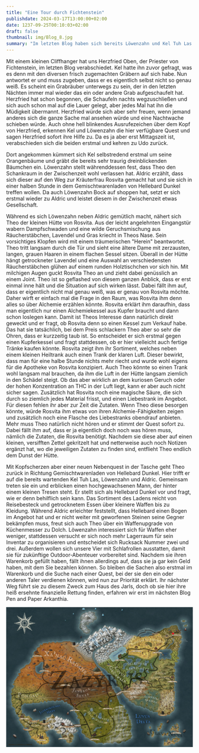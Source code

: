 ```yaml
---
title: "Eine Tour durch Fichtenstein"
publishdate: 2024-03-17T13:00:00+02:00
date: 1237-09-25T00:10:03+02:00
draft: false
thumbnail: img/Blog_8.jpg
summary: "Im letzten Blog haben sich bereits Löwenzahn und Kel Tuh Las gegen ihren schwerwiegenden Kater, ein Resultat ihres kleinen Festes in Fichtenstein, aufgebäumt. In diesem Blog begibt sich nun auch Theo wieder ins Spielgeschehen und besucht die Kräuterfrau Rosvita. Außerdem kann sich Kel endlich um seine Orangenbäume kümmern. Ob er damit erfolgreich ist und was Theo bei Rosvita an neuem Equipment findet, erfahrt ihr hier:"
---
```


Mit einem kleinen Cliffhanger hat uns Herzfried Oben, der Priester von Fichtenstein, im letzten Blog verabschiedet. Kel hatte ihn zuvor gefragt, was es denn mit den diversen frisch zugemachten Gräbern auf sich habe. Nun antwortet er und muss zugeben, dass er es eigentlich selbst nicht so genau weiß. Es scheint ein Grabräuber unterwegs zu sein, der in den letzten Nächten immer mal wieder das ein oder andere Grab aufgeschaufelt hat. Herzfried hat schon begonnen, die Schaufeln nachts wegzuschließen und sich auch schon mal auf die Lauer gelegt, aber jedes Mal hat ihn die Müdigkeit übermannt. Herzfried würde sich aber sehr freuen, wenn jemand anderes sich die ganze Sache mal ansehen würde und eine Nachtwache schieben würde. Auch ohne hell blinkendes Ausrufezeichen über dem Kopf von Herzfried, erkennen Kel und Löwenzahn die hier verfügbare Quest und sagen Herzfried sofort ihre Hilfe zu. Da es ja aber erst Mittagszeit ist, verabschieden sich die beiden erstmal und kehren zu Udo zurück.

Dort angekommen kümmert sich Kel selbstredend erstmal um seine Orangenbäume und gräbt die bereits sehr traurig dreinblickenden Bäumchen ein. Löwenzahn stellt währenddessen fest, dass Theo den Schankraum in der Zwischenzeit wohl verlassen hat. Aldric erzählt, dass sich dieser auf den Weg zur Kräuterfrau Rosvita gemacht hat und sie sich in einer halben Stunde in dem Gemischtwarenladen von Hellebard Dunkel treffen wollen. Da auch Löwenzahn Bock auf shoppen hat, setzt er sich erstmal wieder zu Aldric und leistet diesem in der Zwischenzeit etwas Gesellschaft.

Während es sich Löwenzahn neben Aldric gemütlich macht, nähert sich Theo der kleinen Hütte von Rosvita. Aus der leicht angelehnten Eingangstür wabern Dampfschwaden und eine wilde Geruchsmischung aus Räucherstäbchen, Lavendel und Gras kriecht in Theos Nase. Sein vorsichtiges Klopfen wird mit einem träumerischen "Herein" beantwortet. Theo tritt langsam durch die Tür und sieht eine ältere Dame mit zerzausten, langen, grauen Haaren in einem flachen Sessel sitzen. Überall in der Hütte hängt getrockneter Lavendel und eine Auswahl an verschiedensten Räucherstäbchen glühen auf einem runden Holztischchen vor sich hin. Mit milchigen Augen guckt Rosvita Theo an und zieht dabei genüsslich an einem Joint. Theo ist so geflashed von diesem ganzen Anblick, dass er erst einmal inne hält und die Situation auf sich wirken lässt. Dabei fällt ihm auf, dass er eigentlich nicht mal genau weiß, was er genau von Rosvita möchte. Daher wirft er einfach mal die Frage in den Raum, was Rosvita ihm denn alles so über Alchemie erzählen könnte. Rosvita erklärt ihm daraufhin, dass man eigentlich nur einen Alchemiekessel aus Kupfer braucht und dann schon loslegen kann. Damit ist Theos Interesse dann natürlich direkt geweckt und er fragt, ob Rosvita denn so einen Kessel zum Verkauf habe. Das hat sie tatsächlich, bei dem Preis schlackern Theo aber so sehr die Ohren, dass er kurzzeitig taub ist. So entscheidet er sich erstmal gegen einen Kupferkessel und fragt stattdessen, ob er hier vielleicht auch fertige Tränke kaufen könnte. Rosvita zeigt ihm ihr Sortiment, welches neben einem kleinen Heiltrank auch einen Trank der klaren Luft. Dieser bewirkt, dass man für eine halbe Stunde nichts mehr riecht und wurde wohl eigens für die Apotheke von Rosvita konzipiert. Auch Theo könnte so einen Trank wohl langsam mal brauchen, da ihm die Luft in der Hütte langsam ziemlich in den Schädel steigt. Ob das aber wirklich an dem kuriosen Geruch oder der hohen Konzentration an THC in der Luft liegt, kann er aber auch nicht sicher sagen. Zusätzlich hat Rosvita noch eine magische Säure, die sich durch so ziemlich jedes Material frisst, und einen Liebestrank im Angebot. Für diesen fehlen ihr aber zur Zeit die Zutaten. Wenn Theo diese besorgen könnte, würde Rosvita ihm etwas von ihren Alchemie-Fähigkeiten zeigen und zusätzlich noch eine Flasche des Liebestranks obendrauf anbieten. Mehr muss Theo natürlich nicht hören und er stimmt der Quest sofort zu. Dabei fällt ihm auf, dass er ja eigentlich doch noch was hören muss, nämlich die Zutaten, die Rosvita benötigt. Nachdem sie diese aber auf einen kleinen, versifften Zettel gekritzelt hat und netterweise auch noch Notizen ergänzt hat, wo die jeweiligen Zutaten zu finden sind, entflieht Theo endlich dem Dunst der Hütte.

Mit Kopfscherzen aber einer neuen Nebenquest in der Tasche geht Theo zurück in Richtung Gemischtwarenladen von Hellebard Dunkel. Hier trifft er auf die bereits wartenden Kel Tuh Las, Löwenzahn und Aldric. Gemeinsam treten sie ein und erblicken einen hochgewachsenen Mann, der hinter einem kleinen Tresen steht. Er stellt sich als Hellebard Dunkel vor und fragt, wie er denn behilflich sein kann. Das Sortiment des Ladens reicht von Reisebesteck und getrocknetem Essen über kleinere Waffen bis zu Kleidung. Während Aldric erleichter feststellt, dass Hellebard einen Bogen im Angebot hat und er nicht weiter mit geworfenen Steinen seine Gegner bekämpfen muss, freut sich auch Theo über ein Waffenupgrade von Küchenmesser zu Dolch. Löwenzahn interessiert sich für Waffen eher weniger, stattdessen versucht er sich noch mehr Lagerraum für sein Inventar zu organisieren und entscheidet sich Rucksack Nummer zwei und drei. Außerdem wollen sich unsere Vier mit Schlafrollen ausstatten, damit sie für zukünftige Outdoor-Abenteuer vorbereitet sind. Nachdem sie ihren Warenkorb gefüllt haben, fällt ihnen allerdings auf, dass sie ja gar kein Geld haben, mit dem Sie bezahlen können. So bleiben die Sachen also erstmal im Warenkorb und die Suche nach einer Quest, bei der sie den ein oder anderen Taler verdienen können, wird nun zur Priorität erklärt. Ihr nächster Weg führt sie zu diesem Zweck zum Haus des Jarls, doch ob sie hier ihre heiß ersehnte finanzielle Rettung finden, erfahren wir erst im nächsten Blog Pen and Paper Arkanthia.

<div class="center">
  <img class="img-fluid" title="Weltkarte Arkanthia" alt="Weltkarte Arkanthia." src="./img/Arkanthia_Full_Map_Fichtenstein.jpg" />
</div>




